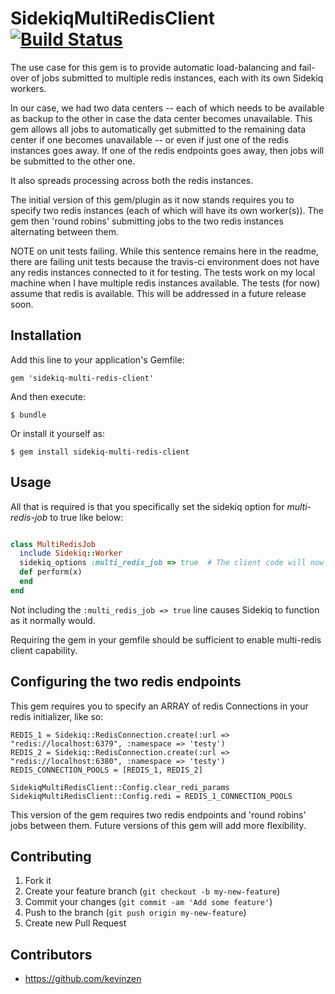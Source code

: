 # SidekiqMultiRedisClient [![Build Status](https://travis-ci.org/kevinzen/sidekiq-multi-redis-client.png?branch=master)](https://travis-ci.org/kevinzen/sidekiq-multi-redis-client)

The use case for this gem is to provide automatic load-balancing and fail-over of jobs submitted to multiple redis instances, each with its own Sidekiq workers. 

In our case, we had two data centers -- each of which needs to be available as backup to the other in case the data center becomes unavailable. This gem allows all jobs to automatically get submitted to the remaining data center if one becomes unavailable -- or even if just one of the redis instances goes away. If one of the redis endpoints goes away, then jobs will be submitted to the other one. 

It also spreads processing across both the redis instances.

The initial version of this gem/plugin as it now stands requires you to specify two redis instances (each of which will have its own worker(s)). The gem then 'round robins' submitting jobs to the two redis instances alternating between them.


NOTE on unit tests failing. While this sentence remains here in the readme, there are failing unit tests because the travis-ci environment does not have any redis instances connected to it for testing. The tests work on my local machine when I have multiple redis instances available. The tests (for now) assume that redis is available. This will be addressed in a future release soon.


## Installation

Add this line to your application's Gemfile:

    gem 'sidekiq-multi-redis-client'

And then execute:

    $ bundle

Or install it yourself as:

    $ gem install sidekiq-multi-redis-client

## Usage

All that is required is that you specifically set the sidekiq option for *multi-redis-job* to true like below:

```ruby

class MultiRedisJob
  include Sidekiq::Worker
  sidekiq_options :multi_redis_job => true  # The client code will now submit jobs to two different redis instances!
  def perform(x)
  end
end

```

Not including the ```:multi_redis_job => true``` line causes Sidekiq to function as it normally would.

Requiring the gem in your gemfile should be sufficient to enable multi-redis client capability.

## Configuring the two redis endpoints

This gem requires you to specify an ARRAY of redis Connections in your redis initializer, like so:

```
REDIS_1 = Sidekiq::RedisConnection.create(:url => "redis://localhost:6379", :namespace => 'testy')
REDIS_2 = Sidekiq::RedisConnection.create(:url => "redis://localhost:6380", :namespace => 'testy')
REDIS_CONNECTION_POOLS = [REDIS_1, REDIS_2]

SidekiqMultiRedisClient::Config.clear_redi_params
SidekiqMultiRedisClient::Config.redi = REDIS_1_CONNECTION_POOLS
```

This version of the gem requires two redis endpoints and 'round robins' jobs between them. Future versions of this gem will add more flexibility.


## Contributing

1. Fork it
2. Create your feature branch (`git checkout -b my-new-feature`)
3. Commit your changes (`git commit -am 'Add some feature'`)
4. Push to the branch (`git push origin my-new-feature`)
5. Create new Pull Request

## Contributors

- https://github.com/kevinzen
